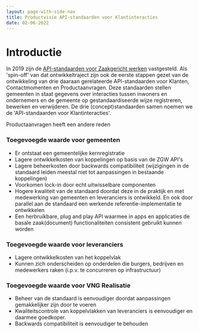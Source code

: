 ```yaml
---
layout: page-with-side-nav
title: Productvisie API-standaarden voor Klantinteracties
date: 02-06-2022
---
```

# Introductie
In 2019 zijn de [API-standaarden voor Zaakgericht werken](https://vng-realisatie.github.io/gemma-zaken/) vastgesteld. Als 'spin-off' van dat ontwikkeltraject zijn ook de eerste stappen gezet van de ontwikkeling van drie daaraan gerelateerde API-standaarden voor Klanten, Contactmomenten en Productaanvragen. Deze standaarden stellen gemeenten in staat gegevens over interacties tussen inwoners en ondernemers en de gemeente op gestandaardiseerde wijze registreren, bewerken en verwijderen. De drie (concept)standaarden samen noemen we de 'API-standaarden voor Klantinteracties'.


Productaanvragen heeft een andere reden

### Toegevoegde waarde voor gemeenten

- Er ontstaat een gemeentelijke kernregistratie
- Lagere ontwikkelkosten van koppelingen op basis van de ZGW API's
- Lagere beheerkosten door backwards compatibiliteit (wijzigingen in de
  standaard leiden meestal niet tot aanpassingen in bestaande koppelingen)
- Voorkomen lock-in door echt uitwisselbare componenten
- Hogere kwaliteit van de standaard doordat deze in de praktijk en met
  medewerking van gemeenten en leveranciers is ontwikkeld. En ook door parallel
  aan de standaard een werkende referentie-implementatie te ontwikkelen
- Een herbruikbare, plug and play API waarmee in apps en applicaties de basale
  zaak(document) functionaliteiten consistent gebruikt kunnen worden

### Toegevoegde waarde voor leveranciers

- Lagere ontwikkelkosten van het koppelvlak
- Kunnen zich onderscheiden op onderdelen die burgers, bedrijven en medewerkers
  raken (i.p.v. te concurreren op infrastructuur)

### Toegevoegde waarde voor VNG Realisatie

- Beheer van de standaard is eenvoudiger doordat aanpassingen gemakkelijker
  zijn door te voeren
- Kwaliteitscontrole van koppelvlakken van leveranciers is eenvoudiger en
  daarmee goedkoper.
- Backwards compatibiliteit is eenvoudiger te behouden
